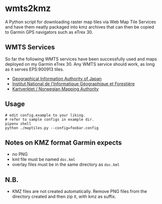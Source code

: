 # wmts2kmz

A Python script for downloading raster map tiles via Web Map Tile Services and have them neatly packaged into kmz archives that can then be copied to Garmin GPS navigators such as eTrex 30.

## WMTS Services
So far the following WMTS services have been successfully used and maps deployed on my Garmin eTrex 30. Any WMTS service should work, as long as it serves EPS:900913 tiles.
- [Geographical Information Authority of Japan](https://www.gsi.go.jp/)
- [Institut National de l'Informatique Géographique et Forestière](http://www.ign.fr/)
- [Kartverktet / Norwegian Mapping Authority](https://www.kartverket.no/)

## Usage
```
# edit config.example to your liking.
# refer to sample configs in example dir.
pipenv shell
python ./maptiles.py --config=foobar.config
```

## Notes on KMZ format Garmin expects
* no PNG
* kml file must be named `doc.kml`
* overlay files must be in the same directory as `doc.kml`

## N.B.
- KMZ files are not created automatically. Remove PNG files from the directory created and then zip it, with kmz as suffix.
